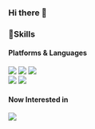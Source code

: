 ### Hi there 👋
### 🦾Skills
#### Platforms & Languages
<img src="https://img.shields.io/badge/C++-00599C?style=for-the-badge&logo=cplusplus&logoColor=white"/> <img src="https://img.shields.io/badge/C Sharp-512BD4?style=for-the-badge&logo=csharp&logoColor=white"/> <img src="https://img.shields.io/badge/Unity-000000?style=for-the-badge&logo=unity&logoColor=white"/> 
<br><img src="https://img.shields.io/badge/C-A8B9CC?style=flat-square&logo=c&logoColor=black"/> <img src="https://img.shields.io/badge/WinAPI-0078D4?style=flat-square&logo=windows&logoColor=white"/>
#### Now Interested in
<img src="https://img.shields.io/badge/Unreal Engine-0E1128?style=flat-square&logo=unrealengine&logoColor=white"/>
<!--
**minpark96/minpark96** is a ✨ _special_ ✨ repository because its `README.md` (this file) appears on your GitHub profile.

Here are some ideas to get you started:

- 🔭 I’m currently working on ...
- 🌱 I’m currently learning ...
- 👯 I’m looking to collaborate on ...
- 🤔 I’m looking for help with ...
- 💬 Ask me about ...
- 📫 How to reach me: ...
- 😄 Pronouns: ...
- ⚡ Fun fact: ...
-->
